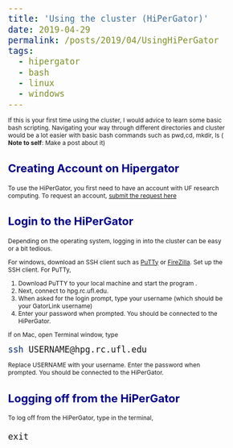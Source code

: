```yaml
---
title: 'Using the cluster (HiPerGator)'
date: 2019-04-29
permalink: /posts/2019/04/UsingHiPerGator
tags:
  - hipergator
  - bash
  - linux
  - windows
---
```

<style type="text/css">

body{ /* Normal  */
      font-size: 12px;
  }
td {  /* Table  */
  font-size: 8px;
}
h1.title {
  font-size: 38px;
  color: DarkRed;
}
h1 { /* Header 1 */
  font-size: 28px;
  color: DarkBlue;
}
h2 { /* Header 2 */
    font-size: 22px;
  color: DarkBlue;
}
h3 { /* Header 3 */
  font-size: 20px;
  font-family: "Times New Roman", Times, serif;
  color: DarkBlue;
}
code.r{ /* Code block */
    font-size: 20px;
}
pre { /* Code block - determines code spacing between lines */
    font-size: 20px;
}
</style>


If this is your first time using the cluster, I would advice to learn some basic bash scripting. Navigating your way through different directories and cluster would be a lot easier with basic bash commands such as
pwd,cd, mkdir, ls ( **Note to self**: Make a post about it) 


Creating Account on Hipergator
------
To use the HiPerGator, you first need to have an account with UF research computing. To request an account, [submit the request here](https://www.rc.ufl.edu/access/account-request/)


Login to the HiPerGator
------
Depending on the operating system, logging in into the cluster can be easy or a bit tedious. 

For windows, download an SSH client such as [PuTTy](https://www.putty.org/) or [FireZilla](https://filezilla-project.org/).
Set up the SSH client. 
For PuTTy,
     
1. Download PuTTY to your local machine and start the program .
2. Next, connect to hpg.rc.ufl.edu.
3. When asked for the login prompt, type your username (which should be your GatorLink username)
4. Enter your password when prompted. You should be connected to the HiPerGator. 

If on Mac, open Terminal window, type

```bash
ssh USERNAME@hpg.rc.ufl.edu
```

Replace USERNAME with your username. Enter the password when prompted. You should be connected to the HiPerGator.

Logging off from the HiPerGator
------
To log off from the HiPerGator, type in the terminal,
    
    exit

